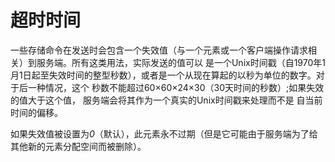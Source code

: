 超时时间
========

一些存储命令在发送时会包含一个失效值（与一个元素或一个客户端操作请求相关）到服务端。所有这类用法，实际发送的值可以
是一个Unix时间戳（自1970年1月1日起至失效时间的整型秒数），或者是一个从现在算起的以秒为单位的数字。对于后一种情况，这个
秒数不能超过60×60×24×30（30天时间的秒数）;如果失效的值大于这个值，
服务端会将其作为一个真实的Unix时间戳来处理而不是 自当前时间的偏移。

如果失效值被设置为*0*（默认），此元素永不过期（但是它可能由于服务端为了给其他新的元素分配空间而被删除）。
